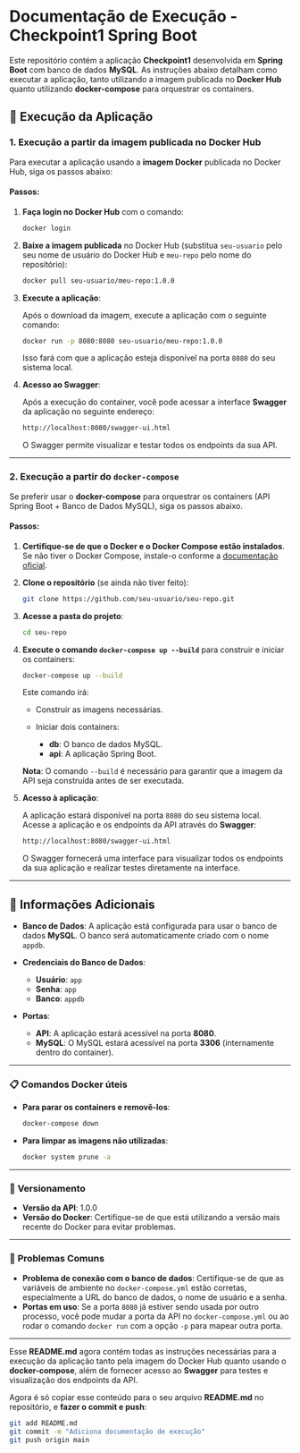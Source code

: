# Documentação de Execução - Checkpoint1 Spring Boot

Este repositório contém a aplicação **Checkpoint1** desenvolvida em **Spring Boot** com banco de dados **MySQL**. As instruções abaixo detalham como executar a aplicação, tanto utilizando a imagem publicada no **Docker Hub** quanto utilizando **docker-compose** para orquestrar os containers.

## 🚀 Execução da Aplicação

### 1. **Execução a partir da imagem publicada no Docker Hub**

Para executar a aplicação usando a **imagem Docker** publicada no Docker Hub, siga os passos abaixo:

#### Passos:

1. **Faça login no Docker Hub** com o comando:

   ```bash
   docker login
   ```

2. **Baixe a imagem publicada** no Docker Hub (substitua `seu-usuario` pelo seu nome de usuário do Docker Hub e `meu-repo` pelo nome do repositório):

   ```bash
   docker pull seu-usuario/meu-repo:1.0.0
   ```

3. **Execute a aplicação**:

   Após o download da imagem, execute a aplicação com o seguinte comando:

   ```bash
   docker run -p 8080:8080 seu-usuario/meu-repo:1.0.0
   ```

   Isso fará com que a aplicação esteja disponível na porta `8080` do seu sistema local.

4. **Acesso ao Swagger**:

   Após a execução do container, você pode acessar a interface **Swagger** da aplicação no seguinte endereço:

   ```bash
   http://localhost:8080/swagger-ui.html
   ```

   O Swagger permite visualizar e testar todos os endpoints da sua API.

---

### 2. **Execução a partir do `docker-compose`**

Se preferir usar o **docker-compose** para orquestrar os containers (API Spring Boot + Banco de Dados MySQL), siga os passos abaixo.

#### Passos:

1. **Certifique-se de que o Docker e o Docker Compose estão instalados**. Se não tiver o Docker Compose, instale-o conforme a [documentação oficial](https://docs.docker.com/compose/install/).

2. **Clone o repositório** (se ainda não tiver feito):

   ```bash
   git clone https://github.com/seu-usuario/seu-repo.git
   ```

3. **Acesse a pasta do projeto**:

   ```bash
   cd seu-repo
   ```

4. **Execute o comando `docker-compose up --build`** para construir e iniciar os containers:

   ```bash
   docker-compose up --build
   ```

   Este comando irá:

   * Construir as imagens necessárias.
   * Iniciar dois containers:

     * **db**: O banco de dados MySQL.
     * **api**: A aplicação Spring Boot.

   **Nota**: O comando `--build` é necessário para garantir que a imagem da API seja construída antes de ser executada.

5. **Acesso à aplicação**:

   A aplicação estará disponível na porta `8080` do seu sistema local. Acesse a aplicação e os endpoints da API através do **Swagger**:

   ```bash
   http://localhost:8080/swagger-ui.html
   ```

   O Swagger fornecerá uma interface para visualizar todos os endpoints da sua aplicação e realizar testes diretamente na interface.

---

## 📝 **Informações Adicionais**

* **Banco de Dados**: A aplicação está configurada para usar o banco de dados **MySQL**. O banco será automaticamente criado com o nome `appdb`.

* **Credenciais do Banco de Dados**:

  * **Usuário**: `app`
  * **Senha**: `app`
  * **Banco**: `appdb`

* **Portas**:

  * **API**: A aplicação estará acessível na porta **8080**.
  * **MySQL**: O MySQL estará acessível na porta **3306** (internamente dentro do container).

---

### 📋 **Comandos Docker úteis**

* **Para parar os containers e removê-los**:

  ```bash
  docker-compose down
  ```

* **Para limpar as imagens não utilizadas**:

  ```bash
  docker system prune -a
  ```

---

### 📅 **Versionamento**

* **Versão da API**: 1.0.0
* **Versão do Docker**: Certifique-se de que está utilizando a versão mais recente do Docker para evitar problemas.

---

### 🔧 **Problemas Comuns**

* **Problema de conexão com o banco de dados**: Certifique-se de que as variáveis de ambiente no `docker-compose.yml` estão corretas, especialmente a URL do banco de dados, o nome de usuário e a senha.
* **Portas em uso**: Se a porta `8080` já estiver sendo usada por outro processo, você pode mudar a porta da API no `docker-compose.yml` ou ao rodar o comando `docker run` com a opção `-p` para mapear outra porta.

---

Esse **README.md** agora contém todas as instruções necessárias para a execução da aplicação tanto pela imagem do Docker Hub quanto usando o **docker-compose**, além de fornecer acesso ao **Swagger** para testes e visualização dos endpoints da API.

Agora é só copiar esse conteúdo para o seu arquivo **README.md** no repositório, e **fazer o commit e push**:

```bash
git add README.md
git commit -m "Adiciona documentação de execução"
git push origin main
```
